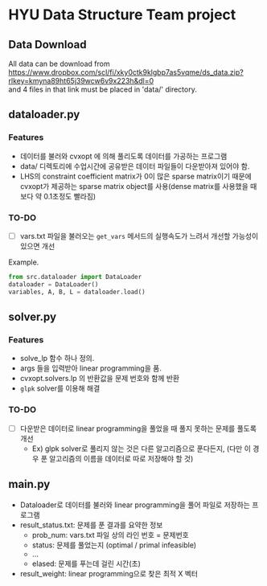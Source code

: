 # HYU Data Structure Team project 

## Data Download
All data can be download from   
https://www.dropbox.com/scl/fi/xky0ctk9klgbp7as5vqme/ds_data.zip?rlkey=kmyna89ht65j39wcw6v9x223h&dl=0   
and 4 files in that link must be placed in 'data/' directory.

## dataloader.py  

### Features 

- 데이터를 불러와 cvxopt 에 의해 풀리도록 데이터를 가공하는 프로그램  
- data/ 디렉토리에 수업시간에 공유받은 데이터 파일들이 다운받아져 있어야 함.  
- LHS의 constraint coefficient matrix가 0이 많은 sparse matrix이기 때문에 cvxopt가 제공하는 sparse matrix object를 사용(dense matrix를 사용했을 때 보다 약 0.1초정도 빨라짐)  

### TO-DO

- [ ] vars.txt 파일을 불러오는 `get_vars` 메서드의 실행속도가 느려서 개선할 가능성이 있으면 개선  

Example. 
```python
from src.dataloader import DataLoader
dataloader = DataLoader()
variables, A, B, L = dataloader.load()  
```

## solver.py  

### Features  
- solve_lp 함수 하나 정의.
- args 들을 입력받아 linear programming을 품.  
- cvxopt.solvers.lp 의 반환값을 문제 번호와 함께 반환  
-  `glpk` solver를 이용해 해결 

### TO-DO

- [ ] 다운받은 데이터로 linear programming을 풀었을 때 풀지 못하는 문제를 풀도록 개선
	- Ex) glpk solver로 풀리지 않는 것은 다른 알고리즘으로 푼다든지, (다만 이 경우 푼 알고리즘의 이름을 데이터로 따로 저장해야 할 것)  

## main.py  

- Dataloader로 데이터를 불러와 linear programming을 풀어 파일로 저장하는 프로그램  
- result_status.txt: 문제를 푼 결과를 요약한 정보 
	- prob_num: vars.txt 파일 상의 라인 번호 = 문제번호
	- status: 문제를 풀었는지 (optimal / primal infeasible) 
	- ...
	- elased: 문제를 푸는데 걸린 시간(초)  
- result_weight: linear programming으로 찾은 최적 X 벡터 